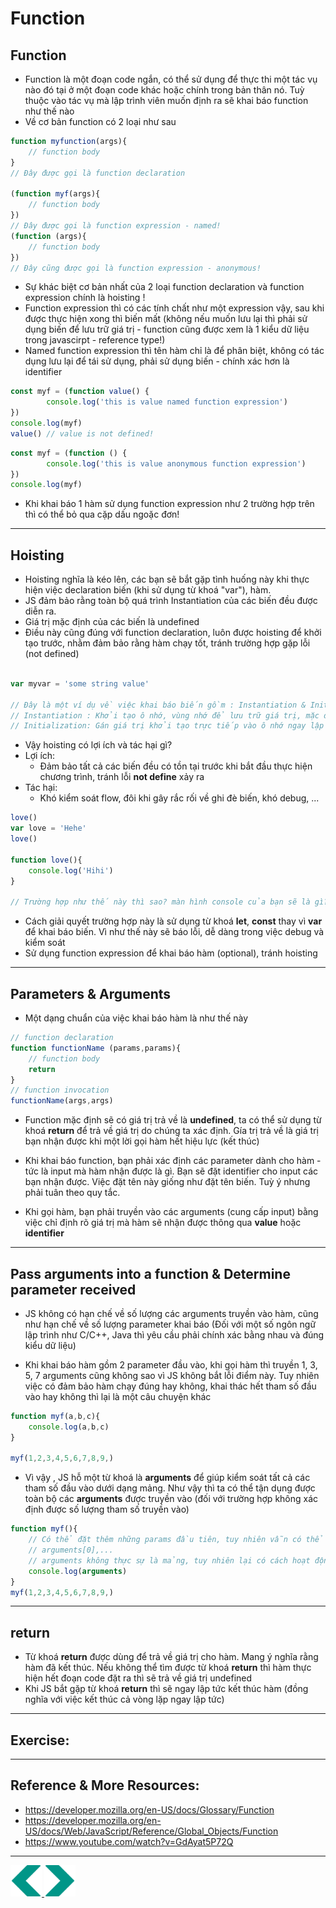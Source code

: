 # Function
## Function 
- Function là một đoạn code ngắn, có thể sử dụng để thực thi một tác vụ nào đó tại ở một đoạn code khác hoặc chính trong bản thân nó. Tuỳ thuộc vào tác vụ mà lập trình viên muốn định ra sẽ khai báo function như thế nào
- Về cơ bản function có 2 loại như sau

```js
function myfunction(args){
    // function body
}
// Đây được gọi là function declaration

(function myf(args){
    // function body
})
// Đây được gọi là function expression - named!
(function (args){
    // function body
})
// Đây cũng được gọi là function expression - anonymous!
```
- Sự khác biệt cơ bản nhất của 2 loại function declaration và function expression chính là hoisting ! 
- Function expression thì có các tính chất như một expression vậy, sau khi được thực hiện xong thì biến mất (không nếu muốn lưu lại thì phải sử dụng biến để lưu trữ giá trị - function cũng được xem là 1 kiểu dữ liệu trong javascirpt - reference type!)
- Named function expression thì tên hàm chỉ là để phân biệt, không có tác dụng lưu lại để tái sử dụng, phải sử dụng biến - chính xác hơn là identifier
```js
const myf = (function value() {
        console.log('this is value named function expression')
})
console.log(myf)
value() // value is not defined!

```
```js
const myf = (function () {
        console.log('this is value anonymous function expression')
})
console.log(myf)
```
- Khi khai báo 1 hàm sử dụng function expression như 2 trường hợp trên thì có thể bỏ qua cặp dấu ngoặc đơn!

---

## Hoisting
- Hoisting nghĩa là kéo lên, các bạn sẽ bắt gặp tình huống này khi thực hiện việc declaration biến (khi sử dụng từ khoá "var"), hàm.
- JS đảm bảo rằng toàn bộ quá trình Instantiation của các biến đều được diễn ra.
- Giá trị mặc định của các biến là undefined
- Điều này cũng đúng với function declaration, luôn được hoisting để khởi tạo trước, nhằm đảm bảo rằng hàm chạy tốt, tránh trường hợp gặp lỗi (not defined)

```js

var myvar = 'some string value'

// Đây là một ví dụ về việc khai báo biến gồm : Instantiation & Initialization
// Instantiation : Khởi tạo ô nhớ, vùng nhớ để lưu trữ giá trị, mặc định giá trị của ô nhớ mà JS quyết định là undefined!
// Initialization: Gán giá trị khởi tạo trực tiếp vào ô nhớ ngay lập tức khi quá trình Instantiation thực hiện xong! Có thể hiểu quá trình này giống như là assignment

```
- Vậy hoisting có lợi ích và tác hại gì?
- Lợi ích:
    - Đảm bảo tất cả các biến đều có tồn tại trước khi bắt đầu thực hiện chương trình, tránh lỗi **not define** xảy ra
- Tác hại:
    - Khó kiểm soát flow, đôi khi gây rắc rối về ghi đè biến, khó debug, ...

```js
love()
var love = 'Hehe'
love()

function love(){
    console.log('Hihi')
}

// Trường hợp như thế này thì sao? màn hình console của bạn sẽ là gì?

```
- Cách giải quyết trường hợp này là sử dụng từ khoá **let**, **const** thay vì **var** để khai báo biến. Vì như thế này sẽ báo lỗi, dễ dàng trong việc debug và kiểm soát
- Sử dụng function expression để khai báo hàm (optional), tránh hoisting

---

## Parameters & Arguments
- Một dạng chuẩn của việc khai báo hàm là như thế này
```js
// function declaration
function functionName (params,params){
    // function body
    return 
} 
// function invocation
functionName(args,args)

```
- Function mặc định sẽ có giá trị trả về là **undefined**, ta có thể sử dụng từ khoá **return** để trả về giá trị do chúng ta xác định. Gía trị trả về là giá trị bạn nhận được khi một lời gọi hàm hết hiệu lực (kết thúc)

- Khi khai báo function, bạn phải xác định các parameter dành cho hàm - tức là input mà hàm nhận được là gì. Bạn sẽ đặt identifier cho input các bạn nhận được. Việc đặt tên này giống như đặt tên biến. Tuỳ ý nhưng phải tuân theo quy tắc.

- Khi gọi hàm, bạn phải truyền vào các arguments (cung cấp input) bằng việc chỉ định rõ giá trị mà hàm sẽ nhận được thông qua **value** hoặc **identifier**

---

## Pass arguments into a function & Determine parameter received
- JS không có hạn chế về số lượng các arguments truyền vào hàm, cũng như hạn chế về số lượng parameter khai báo (Đối với một số ngôn ngữ lập trình như C/C++, Java thì yêu cầu phải chính xác bằng nhau và đúng kiểu dữ liệu)

- Khi khai báo hàm gồm 2 parameter đầu vào, khi gọi hàm thì truyền 1, 3, 5, 7 arguments cũng không sao vì JS không bắt lỗi điểm này. Tuy nhiên việc có đảm bảo hàm chạy đúng hay không, khai thác hết tham số đầu vào hay không thì lại là một câu chuyện khác

```js
function myf(a,b,c){
    console.log(a,b,c)
}

myf(1,2,3,4,5,6,7,8,9,)
```

- Vì vậy , JS hỗ một từ khoá là **arguments** để giúp kiểm soát tất cả các tham số đầu vào dưới dạng mảng. Như vậy thì ta có thể tận dụng được toàn bộ các **arguments** được truyền vào (đối với trường hợp không xác định được số lượng tham số truyền vào)

```js
function myf(){
    // Có thể đặt thêm những params đầu tiên, tuy nhiên vẫn có thể truy cập được thông qua 
    // arguments[0],...
    // arguments không thực sự là mảng, tuy nhiên lại có cách hoạt động giống như mảng
    console.log(arguments)
}
myf(1,2,3,4,5,6,7,8,9,)
```

---

## return
- Từ khoá **return** được dùng để trả về giá trị cho hàm. Mang ý nghĩa rằng hàm đã kết thúc. Nếu không thể tìm được từ khoá **return** thì hàm thực hiện hết đoạn code đặt ra thì sẽ trả về giá trị undefined
- Khi JS bắt gặp từ khoá **return** thì sẽ ngay lập tức kết thúc hàm (đồng nghĩa với việc kết thúc cả vòng lặp ngay lập tức)

---

## Exercise:

---

## Reference & More Resources: 
* https://developer.mozilla.org/en-US/docs/Glossary/Function
* https://developer.mozilla.org/en-US/docs/Web/JavaScript/Reference/Global_Objects/Function
* https://www.youtube.com/watch?v=GdAyat5P72Q

---
<!-- Navigator -->
<div>
<a href="./Lecture-09.1.DOM.md">
    <img width=50 src="../sources/left-arrow.svg" >
</a>
<a href="./Lecture-09.3.Lexical.md">
    <img  width=50 src="../sources/right-arrow.svg">
    </a>
</div>
<!-- Navigator -->
